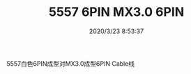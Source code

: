 ﻿---
layout: post 
title: 5557 6PIN MX3.0  6PIN
tags: 
categories: wire-harness
overview: 
series: 
part_number: KR12/06
thumb_img: static/202003/279-thumb-20200323165455.jpg
small_img: static/202003/279-20200323165455.jpg
date: 2020/3/23 8:53:37
---


5557白色6PIN成型对MX3.0成型6PIN Cable线
